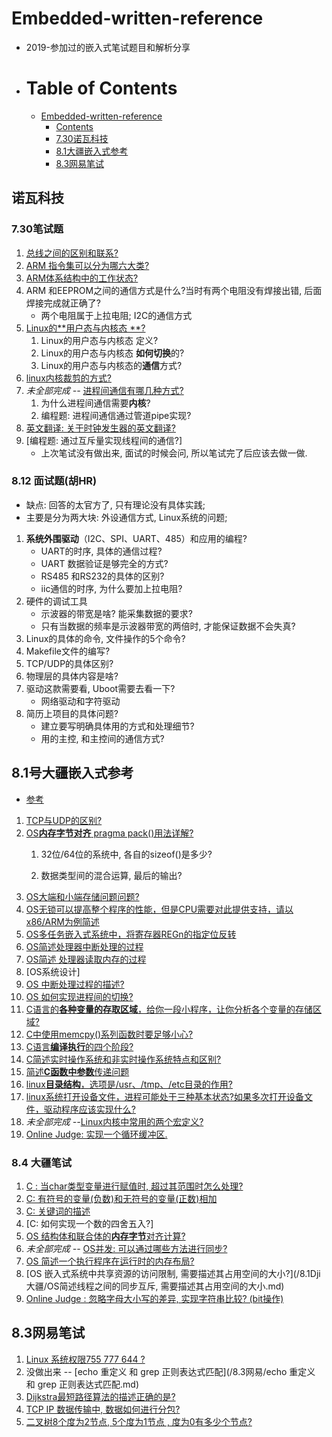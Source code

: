 # Embedded-written-reference
+ 2019-参加过的嵌入式笔试题目和解析分享

+ Table of Contents
  =================

     * [Embedded-written-reference](#embedded-written-reference)
        * [Contents](#contents)
        * [7.30诺瓦科技](#730诺瓦科技)
        * [8.1大疆嵌入式参考](#81大疆嵌入式参考)
        * [8.3网易笔试](#83网易笔试)

## 诺瓦科技

### 7.30笔试题

1. [总线之间的区别和联系?](https://luckywater.top/2019/07/29/SerialBus/)
2. [ARM 指令集可以分为哪六大类?](https://luckywater.top/2019/08/02/ARM体系结构/)
3. [ARM体系结构中的工作状态?](https://luckywater.top/2019/08/02/ARM体系结构/)
4. ARM 和EEPROM之间的通信方式是什么?当时有两个电阻没有焊接出错, 后面焊接完成就正确了?
   - 两个电阻属于上拉电阻; I2C的通信方式
5. [Linux的**用户态与内核态 **?](https://luckywater.top/2019/08/02/linux用户和内核/)
   1. Linux的用户态与内核态 定义?
   2. Linux的用户态与内核态 **如何切换**的? 
   3. Linux的用户态与内核态的**通信**方式?
6. [linux内核裁剪的方式?](/7.30诺瓦科技/linux内核裁剪的方式.md)
7. *未全部完成 --*    [进程间通信有哪几种方式?](https://luckywater.top/2019/08/02/进程间通信的几种方式/)
   1. 为什么进程间通信需要**内核**?
   2. 编程题: 进程间通信通过管道pipe实现?
8. [英文翻译: 关于时钟发生器的英文翻译?](/7.30诺瓦科技/关于时钟发生器的英文翻译.md)
9. [编程题: 通过互斥量实现线程间的通信?]
   + 上次笔试没有做出来, 面试的时候会问, 所以笔试完了后应该去做一做.

### 8.12 面试题(胡HR)

+ 缺点: 回答的太官方了, 只有理论没有具体实践;
+ 主要是分为两大块: 外设通信方式, Linux系统的问题;

1. **系统外围驱动**（I2C、SPI、UART、485）和应用的编程?
   + UART的时序, 具体的通信过程?
   + UART 数据验证是够完全的方式?
   + RS485 和RS232的具体的区别?
   + iic通信的时序, 为什么要加上拉电阻?
2. 硬件的调试工具
   + 示波器的带宽是啥? 能采集数据的要求?
   + 只有当数据的频率是示波器带宽的两倍时, 才能保证数据不会失真?
3. Linux的具体的命令, 文件操作的5个命令?
4. Makefile文件的编写?
5. TCP/UDP的具体区别?
6. 物理层的具体内容是啥?
7. 驱动这款需要看, Uboot需要去看一下?
   + 网络驱动和字符驱动
8. 简历上项目的具体问题?
   + 建立要写明确具体用的方式和处理细节?
   + 用的主控, 和主控间的通信方式?



## 8.1号大疆嵌入式参考

+ [参考](https://blog.csdn.net/qq_38410730/article/details/80951443)

1. [TCP与UDP的区别?](https://luckywater.top/2019/05/06/TcpIp/)
2. [OS**内存字节对齐** pragma pack()用法详解?](https://luckywater.top/2019/08/02/PragmaPack/)
   1. 32位/64位的系统中, 各自的sizeof()是多少?
      
   2. 数据类型间的混合运算, 最后的输出?
3. [OS大端和小端存储问题问题?](/8.1Dji大疆/大端小端存储问题.md)
4. [OS无锁可以提高整个程序的性能，但是CPU需要对此提供支持，请以x86/ARM为例简述](/8.1Dji大疆/cpu对锁的支持.md)
5. [OS多任务嵌入式系统中，将寄存器REGn的指定位反转](/8.1Dji大疆/OS嵌入式系统指定位反转.md)
6. [OS简述处理器中断处理的过程](/8.1Dji大疆/OS嵌入式系统指定位反转.md)
7. [OS简述 处理器读取内存的过程](/8.1Dji大疆/OS处理器读取内存的过程.md)
8. [OS系统设计]
9. [OS 中断处理过程的描述?](/8.1Dji大疆/OS中断处理过程的描述.md)
10. [OS 如何实现进程间的切换?](/8.1Dji大疆/OS如何实现进程间的切换.md)
11. [C语言的**各种变量的存取区域**，给你一段小程序，让你分析各个变量的存储区域?](/8.1Dji大疆/C变量存储区域.md)
12. [C中使用memcpy()系列函数时要足够小心?](/8.1Dji大疆/C函数使用注意.md)
13. [C语言**编译执行**的四个阶段?](/8.1Dji大疆/C语言编译执行的四个阶段.md)
14. [C简述实时操作系统和非实时操作系统特点和区别?](/8.1Dji大疆/C的static作用.md)
15. [简述**C函数中参数**传递问题](/8.1Dji大疆/简述C函数中参数传递问题.md)
16. [linux**目录结构**，选项是/usr、/tmp、/etc目录的作用?](/8.1Dji大疆/linux目录结构.md)
17. [linux系统打开设备文件，进程可能处于三种基本状态?如果多次打开设备文件，驱动程序应该实现什么?](/8.1Dji大疆/linux系统打开设备文件处于的状态.md)
18. *未全部完成 --*[Linux内核中常用的两个宏定义?](/8.1Dji大疆/linux内核中常用的两个宏定义.md)
19. [Online Judge:  实现一个循环缓冲区.](https://github.com/quronghui/DataStructAndAlogrithmCode/blob/master/CompanyWrite/1_Dji/circularReadWrite.c)

### 8.4 大疆笔试

1.  [C : 当char类型变量进行赋值时, 超过其范围时怎么处理?](https://github.com/quronghui/DataStructAndAlogrithmCode/blob/master/CompanyWrite/1_Dji/charConvertint.c)
2. [C: 有符号的变量(负数)和无符号的变量(正数)相加](/8.1Dji大疆/C有符号的变量和无符号的变量相加.md)
3.  [C: 关键词的描述](/8.1Dji大疆/C关键词的描述.md)
4.  [C: 如何实现一个数的四舍五入?]
5.  [OS 结构体和联合体的**内存字节**对齐计算?](https://luckywater.top/2019/08/02/PragmaPack/)
6.  *未全部完成 --* [OS并发: 可以通过哪些方法进行同步?](/8.1Dji大疆/OS并发的同步机制.md)
7.  [OS 简述一个执行程序在运行时的内存布局?]( /8.1Dji大疆/OS简述一个执行程序在运行时的内存布局.md)
8.  [OS 嵌入式系统中共享资源的访问限制, 需要描述其占用空间的大小?](/8.1Dji大疆/OS简述线程之间的同步互斥, 需要描述其占用空间的大小.md)
9.  [Online Judge :  忽略字母大小写的差异, 实现字符串比较? (bit操作)](https://github.com/quronghui/DataStructAndAlogrithmCode/blob/master/CompanyWrite/1_Dji/strncmp.c)

## 8.3网易笔试

1. [Linux 系统权限755 777 644 ?](/8.3网易/LInux系统权限.md)
2. 没做出来 -- [echo 重定义 和 grep 正则表达式匹配](/8.3网易/echo 重定义 和 grep 正则表达式匹配.md)
3. [Dijkstra最短路径算法的描述正确的是?](/8.3网易/Dijkstra最短路径算法的描述.md)
4. [TCP IP 数据传输中, 数据如何进行分包?](/8.3网易/TCPIP数据分包.md)
5. [二叉树8个度为2节点, 5个度为1节点 , 度为0有多少个节点?](/8.3网易/二叉树节点和度.md)